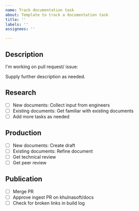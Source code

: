 ```yaml
---
name: Track documentation task
about: Template to track a documentation task
title: ''
labels: ''
assignees: ''

---
```


## Description

I'm working on pull request/ issue:
<!-- Link to PR -->

Supply further description as needed. 

## Research
<!-- Amend/ add tasks as needed -->
- [ ] New documents: Collect input from engineers
- [ ] Existing documents: Get familiar with existing documents
- [ ] Add more tasks as needed

## Production
<!-- Amend/ add tasks as needed -->
- [ ] New documents: Create draft
- [ ] Existing documents: Refine document
- [ ] Get technical review
- [ ] Get peer review

## Publication
<!-- Amend/ add tasks as needed -->
- [ ] Merge PR
- [ ] Approve ingest PR on khulnasoft/docs
- [ ] Check for broken links in build log
